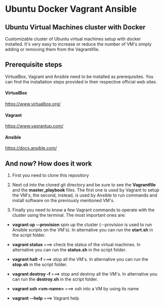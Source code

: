 #  Ubuntu Docker Vagrant Ansible

## Ubuntu Virtual Machines cluster with Docker

Customizable cluster of Ubuntu virtual machines setup with docker installed. It's very easy to increase or reduce the number of VM's simply adding or removing them from the Vagrantifile.

## Prerequisite steps

VirtualBox, Vagrant and Ansible need to be installed as prerequisites. You can find the installation steps provided in their respective official web sites.

#### VirtualBox

https://www.virtualbox.org/

#### Vagrant

https://www.vagrantup.com/


#### Ansible

https://docs.ansible.com/


## And now? How does it work


1) First you need to clone this repository

2) Next cd into the cloned git directory and be sure to see the <strong>Vagrantfile</strong> and the <strong>master_playbook</strong> files. The first one is used by Vagrant to setup the VM's, the second, instead, is used by Ansible to run commands and install software on the previously mentioned VM's.

3) Finally you need to know a few Vagrant commands to operate with the cluster using the terminal. The most important ones are:

- <strong> vagrant up --provision</strong> 
spin up the cluster (--provision is used to run Ansible scripts on the VM's). In alternative you can run the <strong>start.sh</strong> in the script folder.

- <strong> vagrant status </strong> ===> check the status of the virtual machines. In alternative you can run the <strong>status.sh</strong> in the script folder.

- <strong> vagrant halt -f </strong> ===> stop all the VM's. In alternative you can run the <strong>stop.sh</strong> in the script folder.

- <strong> vagrant destroy -f </strong> ===> stop and destroy all the VM's. In alternative you can run the <strong>destroy.sh</strong> in the script folder.

- <strong> vagrant ssh \<vm-name\> </strong> ===> ssh into a VM by using its name

- <strong> vagrant --help </strong> ===> Vagrant help

